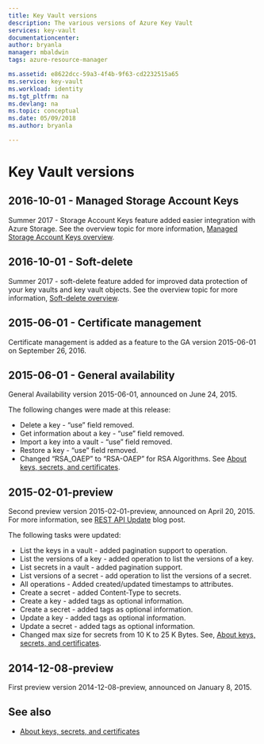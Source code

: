 ```yaml
---
title: Key Vault versions
description: The various versions of Azure Key Vault
services: key-vault
documentationcenter:
author: bryanla
manager: mbaldwin
tags: azure-resource-manager

ms.assetid: e8622dcc-59a3-4f4b-9f63-cd2232515a65
ms.service: key-vault
ms.workload: identity
ms.tgt_pltfrm: na
ms.devlang: na
ms.topic: conceptual
ms.date: 05/09/2018
ms.author: bryanla

---
```


# Key Vault versions

## 2016-10-01 - Managed Storage Account Keys

Summer 2017 - Storage Account Keys feature added easier integration with Azure Storage. See the overview topic for more information, [Managed Storage Account Keys overview](https://docs.microsoft.com/azure/key-vault/key-vault-ovw-storage-keys).

## 2016-10-01 - Soft-delete

Summer 2017 - soft-delete feature added for improved data protection of your key vaults and key vault objects. See the overview topic for more information, [Soft-delete overview](https://docs.microsoft.com/azure/key-vault/key-vault-ovw-soft-delete).

## 2015-06-01 - Certificate management

Certificate management is added as a feature to the GA version 2015-06-01 on September 26, 2016.

## 2015-06-01 - General availability

General Availability version 2015-06-01, announced on June 24, 2015.

The following changes were made at this release:

- Delete a key - “use” field removed.
- Get information about a key - “use” field removed.
- Import a key into a vault - “use” field removed.
- Restore a key - “use” field removed.
- Changed “RSA_OAEP” to “RSA-OAEP” for RSA Algorithms. See [About keys, secrets, and certificates](about-keys-secrets-and-certificates.md).

## 2015-02-01-preview 

Second preview version 2015-02-01-preview, announced on April 20, 2015. For more information, see [REST API Update](http://blogs.technet.com/b/kv/archive/2015/04/20/empty-3.aspx) blog post.

The following tasks were updated:

- List the keys in a vault - added pagination support to operation.
- List the versions of a key - added operation to list the versions of a key.
- List secrets in a vault - added pagination support.
- List versions of a secret - add operation to list the versions of a secret.
- All operations - Added created/updated timestamps to attributes.
- Create a secret - added Content-Type to secrets.
- Create a key - added tags as optional information.
- Create a secret - added tags as optional information.
- Update a key - added tags as optional information.
- Update a secret - added tags as optional information.
- Changed max size for secrets from 10 K to 25 K Bytes. See, [About keys, secrets, and certificates](about-keys-secrets-and-certificates.md).

## 2014-12-08-preview

First preview version 2014-12-08-preview, announced on January 8, 2015.

## See also
- [About keys, secrets, and certificates](about-keys-secrets-and-certificates.md)

